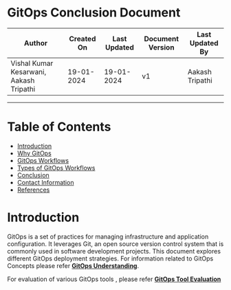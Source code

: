 # GitOps Conclusion Document 
| Author | Created On | Last Updated | Document Version | Last Updated By |
| ------ | ---------- | ------------ | ---------------- | --------------- |
| Vishal Kumar Kesarwani, Aakash Tripathi | 19-01-2024 | 19-01-2024   | v1 | Aakash Tripathi |
***
# Table of Contents

+ [Introduction](#Introduction)
+ [Why GitOps](#Why-GitOps)
+ [GitOps Workflows ](#GitOps-Workflows )
+ [Types of GitOps Workflows](#Types-Of-Gitops-Workflows)
+ [Conclusion](#Conclusions)
+ [Contact Information](#Contact-Information)
+ [References](#References)

# Introduction
GitOps is a set of practices for managing infrastructure and application configuration. It leverages Git, an open source version control system that is commonly used in software development projects. This document explores different GitOps deployment strategies. For information related to GitOps Concepts please refer **[GitOps Understanding](https://github.com/avengers-p7/Documentation/blob/main/GitOps/GitOps%20Understanding.md)**.

For evaluation of various GitOps tools , please refer **[GitOps Tool Evaluation](https://github.com/avengers-p7/Documentation/blob/main/GitOps/Tool_Evaluation.md)**
